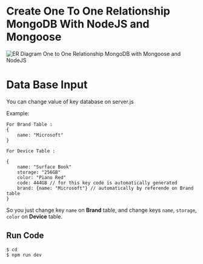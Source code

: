 # Create One To One Relationship MongoDB With NodeJS and Mongoose
![ER Diagram One to One Relationship MongoDB with Mongoose and NodeJS](https://res.cloudinary.com/dsv9w1ey3/image/upload/v1602577764/github-images/ER_Diagram_MongoDB_One-to-One_Relationships_m0ex2w.png)

# Data Base Input 
You can change value of key database on server.js

Example: 

    For Brand Table :
    {
        name: "Microsoft"
    }

    For Device Table :

    {
        name: "Surface Book"
        storage: "256GB"
        color: "Piano Red"
        code: 444GB // for this key code is automatically generated
        brand: {name: "Microsoft"} // automatically by referende on Brand table
    }

So you just change key `name` on **Brand** table, and change keys `name`, `storage`, `color` on **Device** table.
## Run Code
    $ cd
    $ npm run dev